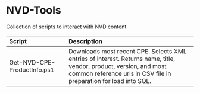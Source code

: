 # NVD-Tools
Collection of scripts to interact with NVD content

| Script        | Description   |
| :------------- |:-------------|
| Get-NVD-CPE-ProductInfo.ps1 | Downloads most recent CPE. Selects XML entries of interest. Returns name, title, vendor, product, version, and most common reference urls in CSV file in preparation for load into SQL. |
